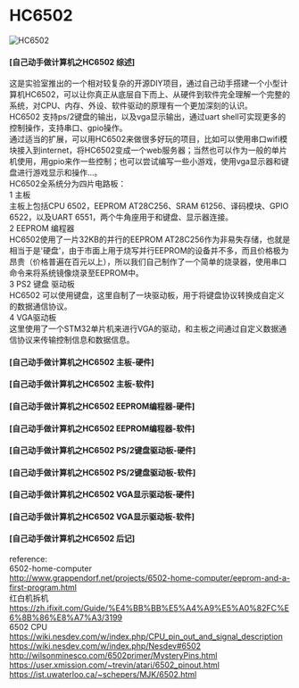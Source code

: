 # HC6502 #
![HC6502](https://github.com/wuxx/HC6502/blob/master/doc/HC6502.jpg)

#### [自己动手做计算机之HC6502 综述] ####
这是实验室推出的一个相对较复杂的开源DIY项目，通过自己动手搭建一个小型计算机HC6502，可以让你真正从底层自下而上、从硬件到软件完全理解一个完整的系统，对CPU、内存、外设、软件驱动的原理有一个更加深刻的认识。  
HC6502 支持ps/2键盘的输出，以及vga显示输出，通过uart shell可实现更多的控制操作，支持串口、gpio操作。  
通过适当的扩展，可以用HC6502来做很多好玩的项目，比如可以使用串口wifi模块接入到internet，将HC6502变成一个web服务器；当然也可以作为一般的单片机使用，用gpio来作一些控制；也可以尝试编写一些小游戏，使用vga显示器和键盘进行游戏显示和操作...。  
HC6502全系统分为四片电路板：  
1 主板  
主板上包括CPU 6502，EEPROM AT28C256、SRAM 61256、译码模块、GPIO 6522，以及UART 6551，两个牛角座用于和键盘、显示器连接。  
2 EEPROM 编程器  
HC6502使用了一片32KB的并行的EEPROM AT28C256作为非易失存储，也就是相当于是'硬盘'，由于市面上用于烧写并行EEPROM的设备并不多，而且价格极为昂贵（价格普遍在百元以上），所以我们自己制作了一个简单的烧录器，使用串口命令来将系统镜像烧录至EEPROM中。  
3 PS2 键盘 驱动板  
HC6502 可以使用键盘，这里自制了一块驱动板，用于将键盘协议转换成自定义的数据通信协议。  
4 VGA驱动板  
这里使用了一个STM32单片机来进行VGA的驱动，和主板之间通过自定义数据通信协议来传输控制信息和数据信息。  

#### [自己动手做计算机之HC6502 主板-硬件] ####
#### [自己动手做计算机之HC6502 主板-软件] ####
#### [自己动手做计算机之HC6502 EEPROM编程器-硬件] ####
#### [自己动手做计算机之HC6502 EEPROM编程器-软件] ####
#### [自己动手做计算机之HC6502 PS/2键盘驱动板-硬件] ####
#### [自己动手做计算机之HC6502 PS/2键盘驱动板-软件] ####
#### [自己动手做计算机之HC6502 VGA显示驱动板-硬件] ####
#### [自己动手做计算机之HC6502 VGA显示驱动板-软件] ####
#### [自己动手做计算机之HC6502 后记] ####

reference:  
6502-home-computer  
http://www.grappendorf.net/projects/6502-home-computer/eeprom-and-a-first-program.html  
红白机拆机  
https://zh.ifixit.com/Guide/%E4%BB%BB%E5%A4%A9%E5%A0%82FC%E6%8B%86%E8%A7%A3/3199  
6502 CPU  
https://wiki.nesdev.com/w/index.php/CPU_pin_out_and_signal_description  
https://wiki.nesdev.com/w/index.php/Nesdev#6502  
http://wilsonminesco.com/6502primer/MysteryPins.html  
https://user.xmission.com/~trevin/atari/6502_pinout.html  
https://ist.uwaterloo.ca/~schepers/MJK/6502.html  
